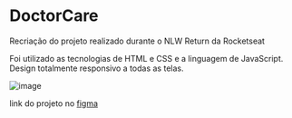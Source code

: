 # DoctorCare
Recriação do projeto realizado durante o NLW Return da Rocketseat

Foi utilizado as tecnologias de HTML e CSS e a linguagem de JavaScript.
Design totalmente responsivo a todas as telas.

![image](https://github.com/LeonardoSPereira/DoctorCare/assets/107005097/76bbf46b-7b3f-43a8-b230-dcaab8a38505)

link do projeto no [figma](https://www.figma.com/file/5ZyBZqUUKmxjpKtFfdbKKO/DoctorCare-(Community)?type=design&t=KcwaDDRgIFOE8aaM-6)
